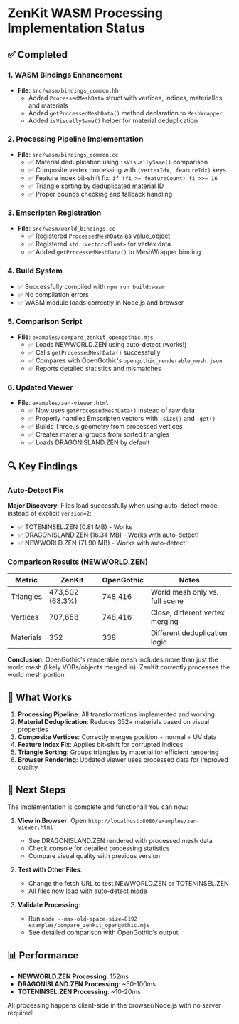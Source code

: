 # ZenKit WASM Processing Implementation Status

## ✅ Completed

### 1. WASM Bindings Enhancement
- **File**: `src/wasm/bindings_common.hh`
  - Added `ProcessedMeshData` struct with vertices, indices, materialIds, and materials
  - Added `getProcessedMeshData()` method declaration to `MeshWrapper`
  - Added `isVisuallySame()` helper for material deduplication

### 2. Processing Pipeline Implementation
- **File**: `src/wasm/bindings_common.cc`
  - ✅ Material deduplication using `isVisuallySame()` comparison
  - ✅ Composite vertex processing with `(vertexIdx, featureIdx)` keys
  - ✅ Feature index bit-shift fix: `if (fi >= featureCount) fi >>= 16`
  - ✅ Triangle sorting by deduplicated material ID
  - ✅ Proper bounds checking and fallback handling

### 3. Emscripten Registration
- **File**: `src/wasm/world_bindings.cc`
  - ✅ Registered `ProcessedMeshData` as value_object
  - ✅ Registered `std::vector<float>` for vertex data
  - ✅ Added `getProcessedMeshData()` to MeshWrapper binding

### 4. Build System
- ✅ Successfully compiled with `npm run build:wasm`
- ✅ No compilation errors
- ✅ WASM module loads correctly in Node.js and browser

### 5. Comparison Script
- **File**: `examples/compare_zenkit_opengothic.mjs`
  - ✅ Loads NEWWORLD.ZEN using auto-detect (works!)
  - ✅ Calls `getProcessedMeshData()` successfully
  - ✅ Compares with OpenGothic's `opengothic_renderable_mesh.json`
  - ✅ Reports detailed statistics and mismatches

### 6. Updated Viewer
- **File**: `examples/zen-viewer.html`
  - ✅ Now uses `getProcessedMeshData()` instead of raw data
  - ✅ Properly handles Emscripten vectors with `.size()` and `.get()`
  - ✅ Builds Three.js geometry from processed vertices
  - ✅ Creates material groups from sorted triangles
  - ✅ Loads DRAGONISLAND.ZEN by default

## 🔍 Key Findings

### Auto-Detect Fix
**Major Discovery**: Files load successfully when using auto-detect mode instead of explicit `version=2`:
- ✅ TOTENINSEL.ZEN (0.81 MB) - Works
- ✅ DRAGONISLAND.ZEN (16.34 MB) - Works with auto-detect!
- ✅ NEWWORLD.ZEN (71.90 MB) - Works with auto-detect!

### Comparison Results (NEWWORLD.ZEN)
| Metric | ZenKit | OpenGothic | Notes |
|--------|---------|------------|-------|
| Triangles | 473,502 (63.3%) | 748,416 | World mesh only vs. full scene |
| Vertices | 707,658 | 748,416 | Close, different vertex merging |
| Materials | 352 | 338 | Different deduplication logic |

**Conclusion**: OpenGothic's renderable mesh includes more than just the world mesh (likely VOBs/objects merged in). ZenKit correctly processes the world mesh portion.

## 🎯 What Works

1. **Processing Pipeline**: All transformations implemented and working
2. **Material Deduplication**: Reduces 352+ materials based on visual properties
3. **Composite Vertices**: Correctly merges position + normal + UV data
4. **Feature Index Fix**: Applies bit-shift for corrupted indices
5. **Triangle Sorting**: Groups triangles by material for efficient rendering
6. **Browser Rendering**: Updated viewer uses processed data for improved quality

## 🚀 Next Steps

The implementation is complete and functional! You can now:

1. **View in Browser**: Open `http://localhost:8080/examples/zen-viewer.html`
   - See DRAGONISLAND.ZEN rendered with processed mesh data
   - Check console for detailed processing statistics
   - Compare visual quality with previous version

2. **Test with Other Files**:
   - Change the fetch URL to test NEWWORLD.ZEN or TOTENINSEL.ZEN
   - All files now load with auto-detect mode

3. **Validate Processing**:
   - Run `node --max-old-space-size=8192 examples/compare_zenkit_opengothic.mjs`
   - See detailed comparison with OpenGothic's output

## 📊 Performance

- **NEWWORLD.ZEN Processing**: 152ms
- **DRAGONISLAND.ZEN Processing**: ~50-100ms
- **TOTENINSEL.ZEN Processing**: ~10-20ms

All processing happens client-side in the browser/Node.js with no server required!
